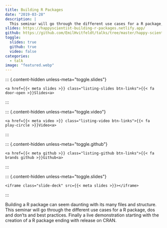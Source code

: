 ```yaml
---
title: Building R Packages
date: "2019-03-28"
description: |
  This seminar will go through the different use cases for a R package, dos and don’ts and best practices.
slides: https://happyscientist-building-r-packages.netlify.app/
github: https://github.com/EmilHvitfeldt/talks/tree/master/happy-scientist_building-r-packages
toggle:
  slides: true
  github: true
  video: false
categories:
  - talk
image: "featured.webp"
---
```





::: {.content-hidden unless-meta="toggle.slides"}



```{=html}
<a href={{< meta slides >}} class="listing-slides btn-links">{{< fa door-open >}}Slides<a>
```



:::

::: {.content-hidden unless-meta="toggle.video"}



```{=html}
<a href={{< meta video >}} class="listing-video btn-links">{{< fa play-circle >}}Video<a>
```



:::

::: {.content-hidden unless-meta="toggle.github"}



```{=html}
<a href={{< meta github >}} class="listing-github btn-links">{{< fa brands github >}}Github<a>
```



:::

::: {.content-hidden unless-meta="toggle.slides"}



```{=html}
<iframe class="slide-deck" src={{< meta slides >}}></iframe>
```



:::



Building a R package can seem daunting with its many files and structure. This seminar will go through the different use cases for a R package, dos and don’ts and best practices. Finally a live demonstration starting with the creation of a R package ending with release on CRAN.
